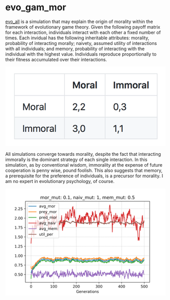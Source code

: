 # evo_gam_mor
[evo_all](https://github.com/huiwang159/evo_gam_mor/blob/master/evo_all.ipynb) is a simulation that may explain the origin of morality within the framework of evolutionary game theory. Given the following payoff matrix for each interaction, individuals interact with each other a fixed number of times. Each invidual has the following inheritable attributes: morality, probability of interacting morally; naivety, assumed utility of interactions with all individuals; and memory, probability of interacting with the individual with the highest value. Individuals reproduce proportionally to their fitness accumulated over their interactions.

<p align="center">
  <img src="tb.png"/>
</p>

All simulations converge towards morality, despite the fact that interacting immorally is the dominant strategy of each single interaction. In this simulation, as by conventional wisdom, immorality at the expense of future cooperation is penny wise, pound foolish. This also suggests that memory, a prerequisite for the preference of individuals, is a precursor for morality. I am no expert in evolutionary psychology, of course.

![Example Simulation](ex.png)
